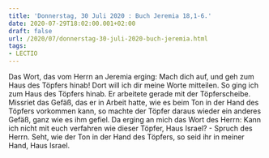 ```yaml
---
title: 'Donnerstag, 30 Juli 2020 : Buch Jeremia 18,1-6.'
date: 2020-07-29T18:02:00.001+02:00
draft: false
url: /2020/07/donnerstag-30-juli-2020-buch-jeremia.html
tags: 
- LECTIO
---
```


Das Wort, das vom Herrn an Jeremia erging: Mach dich auf, und geh zum Haus des Töpfers hinab! Dort will ich dir meine Worte mitteilen. So ging ich zum Haus des Töpfers hinab. Er arbeitete gerade mit der Töpferscheibe. Missriet das Gefäß, das er in Arbeit hatte, wie es beim Ton in der Hand des Töpfers vorkommen kann, so machte der Töpfer daraus wieder ein anderes Gefäß, ganz wie es ihm gefiel. Da erging an mich das Wort des Herrn: Kann ich nicht mit euch verfahren wie dieser Töpfer, Haus Israel? - Spruch des Herrn. Seht, wie der Ton in der Hand des Töpfers, so seid ihr in meiner Hand, Haus Israel.